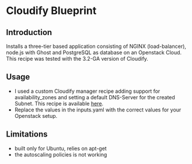 # Cloudify Blueprint

## Introduction

Installs a three-tier based application consisting of NGINX (load-balancer), node.js with Ghost and
PostgreSQL as database on an Openstack Cloud.
This recipe was tested with the 3.2-GA version of Cloudify.

## Usage

* I used a custom Cloudify manager recipe adding support for availability_zones and setting a default DNS-Server for the created Subnet.
This recipe is available [here](https://github.com/dbaur/cloudify-manager-blueprints/tree/3.2-build).
* Replace the values in the inputs.yaml with the correct values for your Openstack setup.

## Limitations

* built only for Ubuntu, relies on apt-get
* the autoscaling policies is not working

